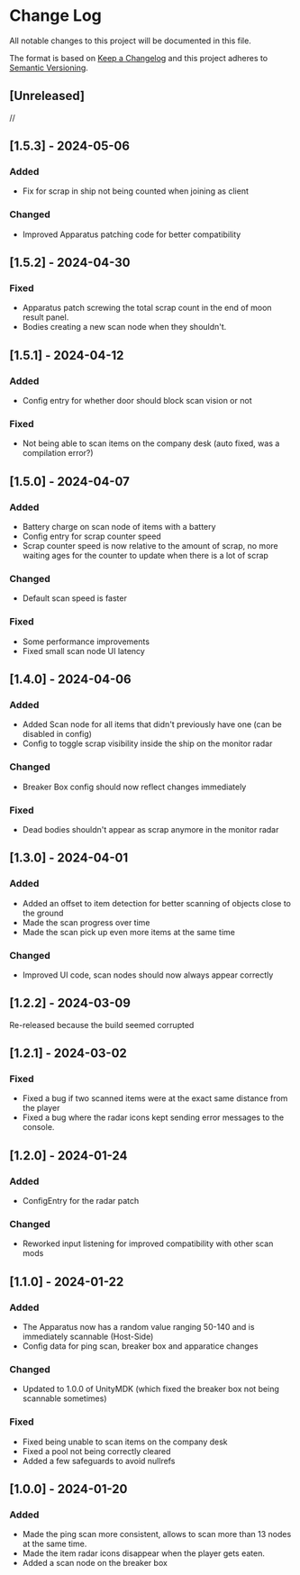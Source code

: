 # Change Log
All notable changes to this project will be documented in this file.

The format is based on [Keep a Changelog](http://keepachangelog.com/)
and this project adheres to [Semantic Versioning](http://semver.org/).

## [Unreleased]

//

## [1.5.3] - 2024-05-06

### Added
- Fix for scrap in ship not being counted when joining as client

### Changed
- Improved Apparatus patching code for better compatibility

## [1.5.2] - 2024-04-30

### Fixed
- Apparatus patch screwing the total scrap count in the end of moon result panel.
- Bodies creating a new scan node when they shouldn't.

## [1.5.1] - 2024-04-12

### Added
- Config entry for whether door should block scan vision or not

### Fixed
- Not being able to scan items on the company desk (auto fixed, was a compilation error?)

## [1.5.0] - 2024-04-07

### Added
- Battery charge on scan node of items with a battery
- Config entry for scrap counter speed
- Scrap counter speed is now relative to the amount of scrap, no more waiting ages for the counter to update when there is a lot of scrap

### Changed
- Default scan speed is faster

### Fixed
- Some performance improvements
- Fixed small scan node UI latency

## [1.4.0] - 2024-04-06

### Added
- Added Scan node for all items that didn't previously have one (can be disabled in config)
- Config to toggle scrap visibility inside the ship on the monitor radar

### Changed
- Breaker Box config should now reflect changes immediately

### Fixed
- Dead bodies shouldn't appear as scrap anymore in the monitor radar

## [1.3.0] - 2024-04-01

### Added
- Added an offset to item detection for better scanning of objects close to the ground
- Made the scan progress over time
- Made the scan pick up even more items at the same time

### Changed
- Improved UI code, scan nodes should now always appear correctly

## [1.2.2] - 2024-03-09

Re-released because the build seemed corrupted

## [1.2.1] - 2024-03-02

### Fixed
- Fixed a bug if two scanned items were at the exact same distance from the player
- Fixed a bug where the radar icons kept sending error messages to the console.

## [1.2.0] - 2024-01-24

### Added
- ConfigEntry for the radar patch

### Changed
- Reworked input listening for improved compatibility with other scan mods

## [1.1.0] - 2024-01-22

### Added
- The Apparatus now has a random value ranging 50-140 and is immediately scannable (Host-Side)
- Config data for ping scan, breaker box and apparatice changes

### Changed
- Updated to 1.0.0 of UnityMDK (which fixed the breaker box not being scannable sometimes)

### Fixed
- Fixed being unable to scan items on the company desk
- Fixed a pool not being correctly cleared
- Added a few safeguards to avoid nullrefs

## [1.0.0] - 2024-01-20

### Added
- Made the ping scan more consistent, allows to scan more than 13 nodes at the same time.
- Made the item radar icons disappear when the player gets eaten.
- Added a scan node on the breaker box
